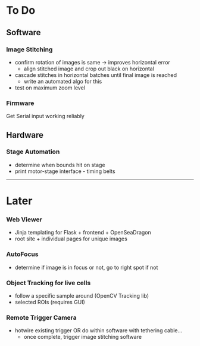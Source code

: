 # To Do

## Software 
### Image Stitching
- confirm rotation of images is same -> improves horizontal error
    - align stitched image and crop out black on horizontal
- cascade stitches in horizontal batches until final image is reached
    - write an automated algo for this
- test on maximum zoom level

### Firmware
Get Serial input working reliably

## Hardware
### Stage Automation
- determine when bounds hit on stage
- print motor-stage interface - timing belts

---
# Later 
### Web Viewer
- Jinja templating for Flask + frontend + OpenSeaDragon
- root site + individual pages for unique images

### AutoFocus
- determine if image is in focus or not, go to right spot if not

### Object Tracking for live cells
- follow a specific sample around (OpenCV Tracking lib)
- selected ROIs (requires GUI)

### Remote Trigger Camera
- hotwire existing trigger OR do within software with tethering cable...
    - once complete, trigger image stitching software
